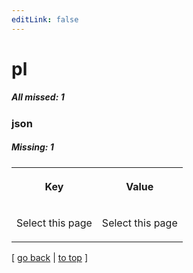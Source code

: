 ```yaml
---
editLink: false
---
```


# pl

##### All missed: 1


### json

##### Missing: 1

<table width="100%">
<tr><th width="50%">

Key

</th><th width="50%">

Value

</th></tr>
<tr><td width="50%">

Select this page

</td><td width="50%">

Select this page

</td></tr>
</table>

[ [go back](../status.md) | [to top](#) ]

